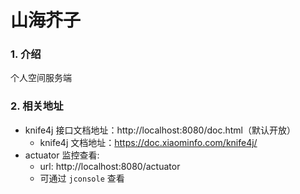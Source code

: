 # 山海芥子
### 1. 介绍

个人空间服务端

### 2. 相关地址

* knife4j 接口文档地址：http://localhost:8080/doc.html（默认开放）
    * knife4j 文档地址：https://doc.xiaominfo.com/knife4j/
* actuator 监控查看: 
    * url: http://localhost:8080/actuator
    * 可通过 `jconsole` 查看
    

